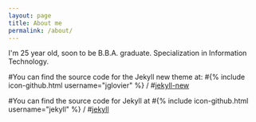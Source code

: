 ```yaml
---
layout: page
title: About me
permalink: /about/
---
```


I'm 25 year old, soon to be B.B.A. graduate. Specialization in Information Technology.

#You can find the source code for the Jekyll new theme at:
#{% include icon-github.html username="jglovier" %} /
#[jekyll-new](https://github.com/jglovier/jekyll-new)

#You can find the source code for Jekyll at
#{% include icon-github.html username="jekyll" %} /
#[jekyll](https://github.com/jekyll/jekyll)
